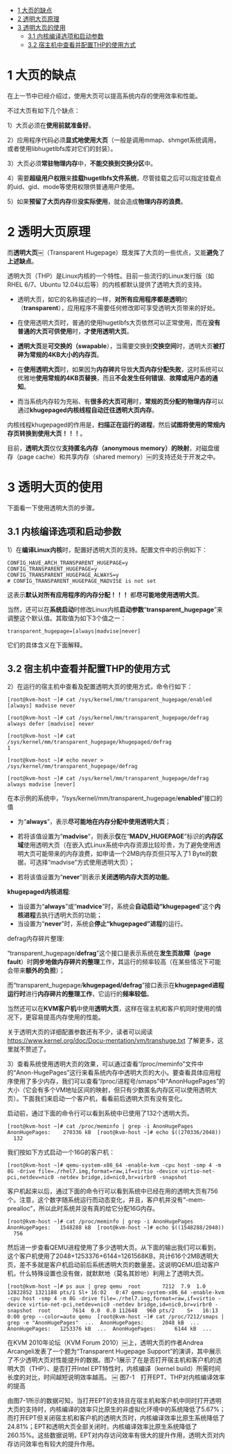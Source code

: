 
<!-- @import "[TOC]" {cmd="toc" depthFrom=1 depthTo=6 orderedList=false} -->

<!-- code_chunk_output -->

* [1 大页的缺点](#1-大页的缺点)
* [2 透明大页原理](#2-透明大页原理)
* [3 透明大页的使用](#3-透明大页的使用)
	* [3.1 内核编译选项和启动参数](#31-内核编译选项和启动参数)
	* [3.2 宿主机中查看并配置THP的使用方式](#32-宿主机中查看并配置thp的使用方式)

<!-- /code_chunk_output -->

# 1 大页的缺点

在上一节中已经介绍过，使用大页可以提高系统内存的使用效率和性能。

不过大页有如下几个缺点：

1）大页必须在**使用前就准备好**。

2）应用程序代码必须**显式地使用大页**（一般是调用mmap、shmget系统调用，或者使用libhugetlbfs库对它们的封装）。

3）大页必须**常驻物理内存**中，**不能交换到交换分区**中。

4）需要**超级用户权限**来**挂载hugetlbfs文件系统**，尽管挂载之后可以指定挂载点的uid、gid、mode等使用权限供普通用户使用。

5）如果**预留了大页内存**但**没实际使用**，就会造成**物理内存的浪费**。

# 2 透明大页原理

而**透明大页**￼（Transparent Hugepage）既发挥了大页的一些优点，又能**避免**了**上述缺点**。

透明大页（THP）是Linux内核的一个特性。目前一些流行的Linux发行版（如RHEL 6/7、Ubuntu 12.04以后等）的内核都默认提供了透明大页的支持。

- 透明大页，如它的名称描述的一样，**对所有应用程序都是透明**的（**transparent**），应用程序不需要任何修改即可享受透明大页带来的好处。

- 在使用透明大页时，普通的使用hugetlbfs大页依然可以正常使用，而在**没有普通的大页可供使用**时，**才使用透明大页**。

- **透明大页**是**可交换的（swapable**），当需要交换到**交换空间**时，透明大页**被打碎为常规的4KB大小的内存页**。

- 在**使用透明大页**时，如果因为**内存碎片**导致**大页内存分配失败**，这时系统可以优雅地**使用常规的4KB页替换**，而且**不会发生任何错误**、**故障或用户态的通知**。

- 而当系统内存较为充裕、有**很多的大页可用**时，**常规的页分配的物理内存**可以通过**khugepaged内核线程自动迁往透明大页内存**。

内核线程khugepaged的作用是，**扫描正在运行的进程**，然后**试图将使用的常规内存页转换到使用大页！！！**。

目前，**透明大页**仅仅**支持匿名内存（anonymous memory）的映射**，对磁盘缓存（page cache）和共享内存（shared memory）￼的支持还处于开发之中。

# 3 透明大页的使用

下面看一下使用透明大页的步骤。

## 3.1 内核编译选项和启动参数

1）在**编译Linux内核**时，配置好透明大页的支持。配置文件中的示例如下：

```
CONFIG_HAVE_ARCH_TRANSPARENT_HUGEPAGE=y￼
CONFIG_TRANSPARENT_HUGEPAGE=y￼
CONFIG_TRANSPARENT_HUGEPAGE_ALWAYS=y￼
# CONFIG_TRANSPARENT_HUGEPAGE_MADVISE is not set
```

这表示**默认对所有应用程序的内存分配！！！** 都**尽可能地使用透明大页**。

当然，还可以在**系统启动**时修改Linux内核**启动参数**“**transparent\_hugepage**”来调整这个默认值。其取值为如下3个值之一：

```
transparent_hugepage=[always|madvise|never]
```

它们的具体含义在下面解释。

## 3.2 宿主机中查看并配置THP的使用方式

2）在运行的宿主机中查看及配置透明大页的使用方式，命令行如下：

```
[root@kvm-host ~]# cat /sys/kernel/mm/transparent_hugepage/enabled ￼
[always] madvise never￼

[root@kvm-host ~]# cat /sys/kernel/mm/transparent_hugepage/defrag ￼
always defer [madvise] never￼

[root@kvm-host ~]# cat /sys/kernel/mm/transparent_hugepage/khugepaged/defrag ￼
1￼

[root@kvm-host ~]# echo never > /sys/kernel/mm/transparent_hugepage/defrag￼

[root@kvm-host ~]# cat /sys/kernel/mm/transparent_hugepage/defrag￼
always madvise [never]
```

在本示例的系统中，“/sys/kernel/mm/transparent\_hugepage/**enabled**”接口的值

- 为“**always**”，表示**尽可能地在内存分配中使用透明大页**；

- 若将该值设置为“**madvise**”，则表示**仅**在“**MADV\_HUGEPAGE**”标识的**内存区域**使用透明大页（在嵌入式Linux系统中内存资源比较珍贵，为了避免使用透明大页可能带来的内存浪费，如申请一个2MB内存页但只写入了1 Byte的数据，可选择“madvise”方式使用透明大页）；

- 若将该值设置为“**never**”则表示**关闭透明内存大页的功能**。

**khugepaged内核进程**:

- 当设置为“**always**”或“**madvice**”时，系统会**自动启动“khugepaged**”这个**内核进程**去执行透明大页的功能；
- 当设置为“**never**”时，系统会**停止“khugepaged”进程**的运行。

defrag内存碎片整理:

“transparent\_hugepage/**defrag**”这个接口是表示系统在**发生页故障（page fault**）时**同步地做内存碎片的整理**工作，其运行的频率较高（在某些情况下可能会带来**额外的负担**）；

而“transparent\_hugepage/**khugepaged/defrag**”接口表示在**khugepaged进程运行时**进行**内存碎片的整理工作**，它运行的**频率较低**。

当然还可以在**KVM客户机**中使用**透明大页**，这样在宿主机和客户机同时使用的情况下，更容易提高内存使用的性能。

关于透明大页的详细配置参数还有不少，读者可以阅读 https://www.kernel.org/doc/Docu-mentation/vm/transhuge.txt 了解更多，这里就不赘述了。

3）查看系统使用透明大页的效果，可以通过查看“/proc/meminfo”文件中的“Anon-HugePages”这行来看系统内存中透明大页的大小。要查看具体应用程序使用了多少内存，我们可以查看“/proc/进程号/smaps”中“AnonHugePages”的大小（它会有多个VM地址区间的映射，但只有少数匿名内存区可以使用透明大页）。下面我们来启动一个客户机，看看前后透明大页有没有变化。

启动前，通过下面的命令行可以看到系统中已使用了132个透明大页。

```
[root@kvm-host ~]# cat /proc/meminfo | grep -i AnonHugePages￼ AnonHugePages:    270336 kB￼ [root@kvm-host ~]# echo $((270336/2048))￼ 132
```

我们按如下方式启动一个16G的客户机：

```
[root@kvm-host ~]# qemu-system-x86_64 -enable-kvm -cpu host -smp 4 -m 8G -drive file=./rhel7.img,format=raw,if=virtio -device virtio-net-pci,netdev=nic0 -netdev bridge,id=nic0,br=virbr0 -snapshot
```

客户机起来以后，通过下面的命令行可以看到系统中已经在用的透明大页有756个。注意，这个数字随系统运行而动态变化，并且，客户机并没有“-mem-prealloc”，所以此时系统并没有真的给它分配16G内存。

```
[root@kvm-host ~]# cat /proc/meminfo | grep -i AnonHugePages￼ AnonHugePages:   1548288 kB￼ [root@kvm-host ~]# echo $((1548288/2048))￼ 756
```

然后进一步查看QEMU进程使用了多少透明大页。从下面的输出我们可以看到，这个客户机使用了2048+1253376+6144=1261568KB，共计616个2MB透明大页，差不多就是客户机启动前后系统透明大页的数量差。这说明QEMU启动客户机，什么特殊设置也没有做，就默默地（莫名其妙地）利用上了透明大页。

```
[root@kvm-host ~]# ps aux | grep qemu￼ root       7212  7.9  1.0 12822852 1321188 pts/1 Sl+ 16:02   0:47 qemu-system-x86_64 -enable-kvm -cpu host -smp 4 -m 8G -drive file=./rhel7.img,format=raw,if=virtio -device virtio-net-pci,netdev=nic0 -netdev bridge,id=nic0,br=virbr0 -snapshot￼ root       7614  0.0  0.0 112648   960 pts/2    S+   16:13   0:00 grep --color=auto qemu￼ [root@kvm-host ~]# cat /proc/7212/smaps | grep -e "AnonHugePages"￼ ...￼ AnonHugePages:      2048 kB￼ ...￼ AnonHugePages:   1253376 kB￼ ...￼ AnonHugePages:      6144 kB￼ ...
```

在KVM 2010年论坛（KVM Forum 2010）￼上，透明大页的作者Andrea Arcangeli发表了一个题为“Transparent Hugepage Support”的演讲，其中展示了不少透明大页对性能提升的数据。图7-1展示了在是否打开宿主机和客户机的透明大页（THP）、是否打开Intel EPT特性时，内核编译（kernel build）所需时间长度的对比，时间越短说明效率越高。
￼
图7-1　打开EPT、THP对内核编译效率的提高

由图7-1所示的数据可知，当打开EPT的支持且在宿主机和客户机中同时打开透明大页的支持时，内核编译的效率只比原生的非虚拟化环境中的系统降低了5.67%；而打开EPT但关闭宿主机和客户机的透明大页时，内核编译效率比原生系统降低了24.81%；EPT和透明大页全部关闭时，内核编译效率比原生系统降低了260.15%。这些数据说明，EPT对内存访问效率有很大的提升作用，透明大页对内存访问效率也有较大的提升作用。